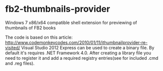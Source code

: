 fb2-thumbnails-provider
=======================

Windows 7 x86/x64 compatible shell extension for previewing of thumbnails of FB2 books

The code is based on this article: http://www.codemonkeycodes.com/2010/01/11/ithumbnailprovider-re-visited/
Visual Studio 2012 Express can be used to create a binary file. By default it's requires .NET Framework 4.0.
After creating a library file you need to register it and add a required registry entries(see for included .cmd and .reg files).
